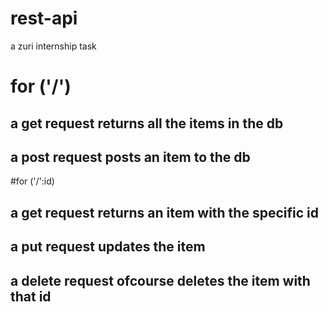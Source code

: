 # rest-api
 a zuri internship task
 
 # for ('/') 
  ## a get request returns all the items in the db 
  ## a post request posts an item to the db
  
 
 #for  ('/':id)
  ## a get request returns an item with the specific id
  ## a put request updates the item
  ## a delete request ofcourse deletes the item with that id
